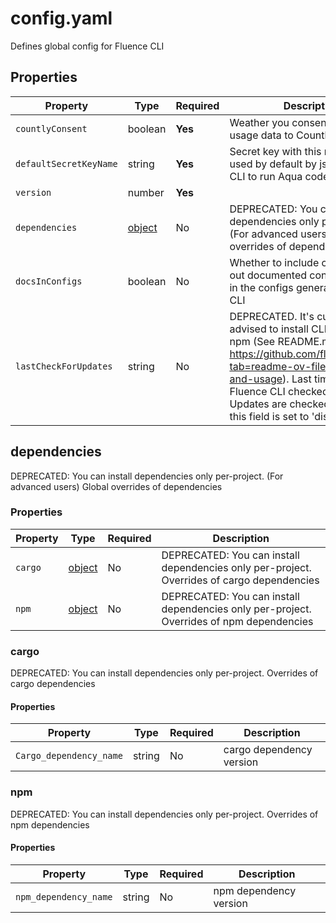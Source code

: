 # config.yaml

Defines global config for Fluence CLI

## Properties

| Property               | Type                    | Required | Description                                                                                                                                                                                                                                                                         |
|------------------------|-------------------------|----------|-------------------------------------------------------------------------------------------------------------------------------------------------------------------------------------------------------------------------------------------------------------------------------------|
| `countlyConsent`       | boolean                 | **Yes**  | Weather you consent to send usage data to Countly                                                                                                                                                                                                                                   |
| `defaultSecretKeyName` | string                  | **Yes**  | Secret key with this name will be used by default by js-client inside CLI to run Aqua code                                                                                                                                                                                          |
| `version`              | number                  | **Yes**  |                                                                                                                                                                                                                                                                                     |
| `dependencies`         | [object](#dependencies) | No       | DEPRECATED: You can install dependencies only per-project. (For advanced users) Global overrides of dependencies                                                                                                                                                                    |
| `docsInConfigs`        | boolean                 | No       | Whether to include commented-out documented config examples in the configs generated with the CLI                                                                                                                                                                                   |
| `lastCheckForUpdates`  | string                  | No       | DEPRECATED. It's currently advised to install CLI without using npm (See README.md: https://github.com/fluencelabs/cli?tab=readme-ov-file#installation-and-usage). Last time when Fluence CLI checked for updates. Updates are checked daily unless this field is set to 'disabled' |

## dependencies

DEPRECATED: You can install dependencies only per-project. (For advanced users) Global overrides of dependencies

### Properties

| Property | Type             | Required | Description                                                                                |
|----------|------------------|----------|--------------------------------------------------------------------------------------------|
| `cargo`  | [object](#cargo) | No       | DEPRECATED: You can install dependencies only per-project. Overrides of cargo dependencies |
| `npm`    | [object](#npm)   | No       | DEPRECATED: You can install dependencies only per-project. Overrides of npm dependencies   |

### cargo

DEPRECATED: You can install dependencies only per-project. Overrides of cargo dependencies

#### Properties

| Property                | Type   | Required | Description              |
|-------------------------|--------|----------|--------------------------|
| `Cargo_dependency_name` | string | No       | cargo dependency version |

### npm

DEPRECATED: You can install dependencies only per-project. Overrides of npm dependencies

#### Properties

| Property              | Type   | Required | Description            |
|-----------------------|--------|----------|------------------------|
| `npm_dependency_name` | string | No       | npm dependency version |


